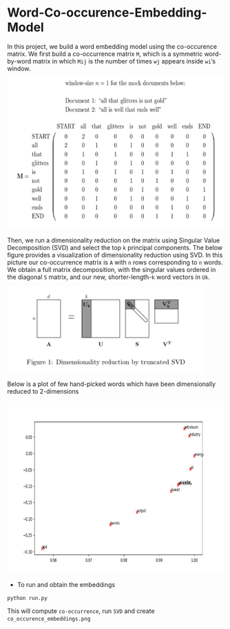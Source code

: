 # Word-Co-occurence-Embedding-Model

In this project, we build a word embedding model using the co-occurence matrix. We first build a co-occurrence matrix `M`, which is a symmetric word-by-word matrix in which `Mij` is the number of times `wj` appears inside `wi`’s window.

<img height=350 src="./Images/co_occurence_matrix.png"/>

Then, we run a dimensionality reduction on the matrix using Singular Value Decomposition (SVD) and select the top `k` principal components. The below figure provides a visualization of dimensionality reduction using SVD. In this picture our co-occurrence matrix is `A` with `n` rows corresponding to `n` words. We obtain a full matrix decomposition, with the singular values ordered in the diagonal `S` matrix, and our new, shorter-length-`k` word vectors in `Uk`.

<img height=200 src="./Images/svd.png"/>

Below is a plot of few hand-picked words which have been dimensionally reduced to 2-dimensions

<img height=400 src="co_occurrence_embeddings.png"/>


- To run and obtain the embeddings
```
python run.py
```
This will compute `co-occurrence`, run `SVD` and create `co_occurence_embeddings.png`

